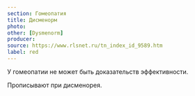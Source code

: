 ```yaml
---
section: Гомеопатия
title: Дисменорм
photo:
other: [Dysmenorm]
producer:
source: https://www.rlsnet.ru/tn_index_id_9589.htm
label: red
---
```


У гомеопатии не может быть доказательств эффективности.

Прописывают при дисменорея.
